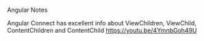 Angular Notes

Angular Connect has excellent info about ViewChildren, ViewChild, ContentChildren and ContentChild https://youtu.be/4YmnbGoh49U
